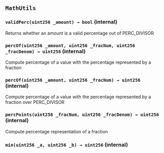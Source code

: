 ## `MathUtils`






### `validPerc(uint256 _amount) → bool` (internal)

Returns whether an amount is a valid percentage out of PERC_DIVISOR




### `percOf(uint256 _amount, uint256 _fracNum, uint256 _fracDenom) → uint256` (internal)

Compute percentage of a value with the percentage represented by a fraction




### `percOf(uint256 _amount, uint256 _fracNum) → uint256` (internal)

Compute percentage of a value with the percentage represented by a fraction over PERC_DIVISOR




### `percPoints(uint256 _fracNum, uint256 _fracDenom) → uint256` (internal)

Compute percentage representation of a fraction




### `min(uint256 _a, uint256 _b) → uint256` (internal)






